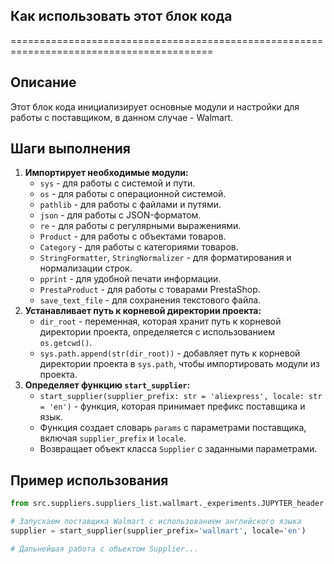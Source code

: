 ## Как использовать этот блок кода
=========================================================================================

Описание
-------------------------
Этот блок кода инициализирует основные модули и настройки для работы с поставщиком, в данном случае - Walmart. 

Шаги выполнения
-------------------------
1. **Импортирует необходимые модули:**
   - `sys` - для работы с системой и пути.
   - `os` - для работы с операционной системой.
   - `pathlib` - для работы с файлами и путями.
   - `json` - для работы с JSON-форматом.
   - `re` - для работы с регулярными выражениями.
   - `Product` - для работы с объектами товаров.
   - `Category` - для работы с категориями товаров.
   - `StringFormatter`, `StringNormalizer` - для форматирования и нормализации строк.
   - `pprint` - для удобной печати информации.
   - `PrestaProduct` - для работы с товарами PrestaShop.
   - `save_text_file` - для сохранения текстового файла.
2. **Устанавливает путь к корневой директории проекта:**
   - `dir_root` - переменная, которая хранит путь к корневой директории проекта, определяется с использованием `os.getcwd()`.
   - `sys.path.append(str(dir_root))` - добавляет путь к корневой директории проекта в `sys.path`, чтобы импортировать модули из проекта.
3. **Определяет функцию `start_supplier`:**
   - `start_supplier(supplier_prefix: str = 'aliexpress', locale: str = 'en')` - функция, которая принимает префикс поставщика и язык.
   - Функция создает словарь `params` с параметрами поставщика, включая `supplier_prefix` и `locale`.
   - Возвращает объект класса `Supplier` с заданными параметрами.

Пример использования
-------------------------

```python
from src.suppliers.suppliers_list.wallmart._experiments.JUPYTER_header import start_supplier

# Запускаем поставщика Walmart с использованием английского языка
supplier = start_supplier(supplier_prefix='wallmart', locale='en')

# Дальнейшая работа с объектом Supplier...
```